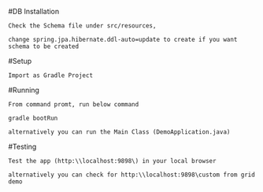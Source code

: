 #DB Installation
    
    Check the Schema file under src/resources,
    
    change spring.jpa.hibernate.ddl-auto=update to create if you want schema to be created

#Setup

    Import as Gradle Project

#Running
    
    From command promt, run below command
    
    gradle bootRun 
    
    alternatively you can run the Main Class (DemoApplication.java)

#Testing
    
    Test the app (http:\\localhost:9898\) in your local browser
    
    alternatively you can check for http:\\localhost:9898\custom from grid demo
